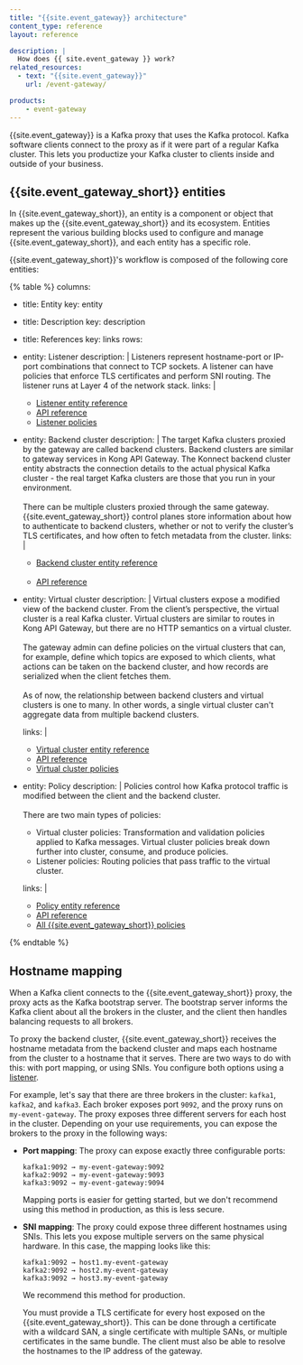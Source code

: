 ```yaml
---
title: "{{site.event_gateway}} architecture"
content_type: reference
layout: reference

description: |
  How does {{ site.event_gateway }} work?
related_resources:
  - text: "{{site.event_gateway}}"
    url: /event-gateway/

products:
    - event-gateway
---
```


{{site.event_gateway}} is a Kafka proxy that uses the Kafka protocol. 
Kafka software clients connect to the proxy as if it were part of a regular Kafka cluster. 
This lets you productize your Kafka cluster to clients inside and outside of your business.

## {{site.event_gateway_short}} entities

In {{site.event_gateway_short}}, an entity is a component or object that makes up the {{site.event_gateway_short}} and its ecosystem. 
Entities represent the various building blocks used to configure and manage {{site.event_gateway_short}}, and each entity has a specific role.

{{site.event_gateway_short}}'s workflow is composed of the following core entities:

{% table %}
columns:
  - title: Entity
    key: entity
  - title: Description
    key: description
  - title: References
    key: links
rows:
  - entity: Listener
    description: |
      Listeners represent hostname-port or IP-port combinations that connect to TCP sockets. 
      A listener can have policies that enforce TLS certificates and perform SNI routing. 
      The listener runs at Layer 4 of the network stack.
    links: |
      * [Listener entity reference](/event-gateway/entities/listener/)
      * [API reference](/api/knep/)
      * [Listener policies](/event-gateway/policies/?policy-target=listener)
  - entity: Backend cluster
    description: |
      The target Kafka clusters proxied by the gateway are called backend clusters. Backend clusters are similar to gateway services in Kong API Gateway. The Konnect backend cluster entity abstracts the connection details to the actual physical Kafka cluster - the real target Kafka clusters are those that you run in your environment.
      <br><br>
      There can be multiple clusters proxied through the same gateway. {{site.event_gateway_short}} control planes store information about how to authenticate to backend clusters, whether or not to verify the cluster’s TLS certificates, and how often to fetch metadata from the cluster. 
    links: |
      * [Backend cluster entity reference](/event-gateway/entities/backend-cluster/) <br><br>
      * [API reference](/api/knep/)
  - entity: Virtual cluster
    description: |
      Virtual clusters expose a modified view of the backend cluster. From the client’s perspective, the virtual cluster is a real Kafka cluster. Virtual clusters are similar to routes in Kong API Gateway, but there are no HTTP semantics on a virtual cluster.
      <br><br>
      The gateway admin can define policies on the virtual clusters that can, for example, define which topics are exposed to which clients, what actions can be taken on the backend cluster, and how records are serialized when the client fetches them. 
      <br><br>
      As of now, the relationship between backend clusters and virtual clusters is one to many. In other words, a single virtual cluster can't aggregate data from multiple backend clusters.

    links: |
      * [Virtual cluster entity reference](/event-gateway/entities/virtual-cluster/)
      * [API reference](/api/knep/)
      * [Virtual cluster policies](/event-gateway/policies/?policy-target=virtual-cluster)
  - entity: Policy
    description: |
      Policies control how Kafka protocol traffic is modified between the client and the backend cluster.
      <br><br>
      There are two main types of policies:
      * Virtual cluster policies: Transformation and validation policies applied to Kafka messages. 
      Virtual cluster policies break down further into cluster, consume, and produce policies.
      * Listener policies: Routing policies that pass traffic to the virtual cluster.
      
    links: |
      * [Policy entity reference](/event-gateway/entities/policy/)
      * [API reference](/api/knep/)
      * [All {{site.event_gateway_short}} policies](/event-gateway/policies/)

{% endtable %}

## Hostname mapping

When a Kafka client connects to the {{site.event_gateway_short}} proxy, the proxy acts as the Kafka bootstrap server. 
The bootstrap server informs the Kafka client about all the brokers in the cluster, and the client then handles balancing requests to all brokers.

To proxy the backend cluster, {{site.event_gateway_short}} receives the hostname metadata from the backend cluster and maps each hostname from the cluster to a hostname that it serves. There are two ways to do with this: with port mapping, or using SNIs. You configure both options using a [listener](/event-gateway/entities/listener/).

For example, let's say that there are three brokers in the cluster: `kafka1`, `kafka2`, and `kafka3`.
Each broker exposes port `9092`, and the proxy runs on `my-event-gateway`. 
The proxy exposes three different servers for each host in the cluster.
Depending on your use requirements, you can expose the brokers to the proxy in the following ways:

* **Port mapping**: The proxy can expose exactly three configurable ports: 

  ```
  kafka1:9092 → my-event-gateway:9092
  kafka2:9092 → my-event-gateway:9093
  kafka3:9092 → my-event-gateway:9094
  ```

  Mapping ports is easier for getting started, but we don't recommend using this method in production, as this is less secure.

* **SNI mapping**: The proxy could expose three different hostnames using SNIs. 
This lets you expose multiple servers on the same physical hardware. In this case, the mapping looks like this:
  
  ```
  kafka1:9092 → host1.my-event-gateway
  kafka2:9092 → host2.my-event-gateway
  kafka3:9092 → host3.my-event-gateway
  ```

  We recommend this method for production.

  You must provide a TLS certificate for every host exposed on the {{site.event_gateway_short}}. 
  This can be done through a certificate with a wildcard SAN, a single certificate with multiple SANs, or multiple certificates in the same bundle. 
  The client must also be able to resolve the hostnames to the IP address of the gateway.